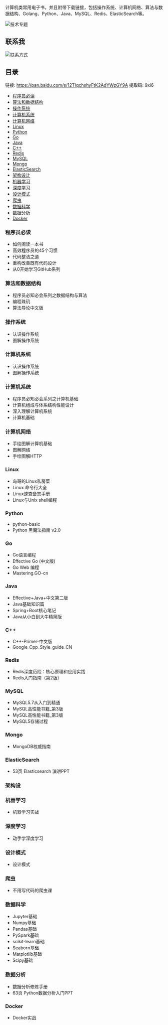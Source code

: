 计算机类常用电子书，并且附带下载链接，包括操作系统、计算机网络、算法与数据结构、Golang、Python、Java、MySQL、Redis、ElasticSearch等。

![技术专题](https://user-images.githubusercontent.com/3182576/146663918-5c99a90d-e4c7-4bea-a9e4-d8c8b52228d1.png)

## 联系我

![联系方式](https://user-images.githubusercontent.com/3182576/146663941-82ba193f-5c94-4849-bf73-b5adcb627cc3.png)

## 目录

链接: https://pan.baidu.com/s/12TIqchshyFtK2AdYWzGY9A 提取码: 9xi6 

* [程序员必读](#程序员必读)
* [算法和数据结构](#算法和数据结构)
* [操作系统](#操作系统)
* [计算机系统](#计算机系统)
* [计算机网络](#计算机网络)
* [Linux](#Linux)
* [Python](#Python)
* [Go](#Go)
* [Java](#Java)
* [C++](#C++)
* [Redis](#Redis)
* [MySQL](#MySQL)
* [Mongo](#Mongo)
* [ElasticSearch](#ElasticSearch)
* [架构设计](#架构设计)
* [机器学习](#机器学习)
* [深度学习](#深度学习)
* [设计模式](#设计模式)
* [爬虫](#爬虫)
* [数据科学](#数据科学)
* [数据分析](#数据分析)
* [Docker](#Docker)


### 程序员必读

- 如何阅读一本书
- 高效程序员的45个习惯
- 代码整洁之道
- 重构改善既有代码设计
- 从0开始学习GitHub系列

### 算法和数据结构

- 程序员必知必会系列之数据结构与算法
- 编程珠玑
- 算法导论中文版

### 操作系统

- 认识操作系统
- 图解操作系统

### 计算机系统

- 认识操作系统
- 图解操作系统

### 计算机系统

- 程序员必知必会系列之计算机基础
- 计算机组成与体系结构性能设计
- 深入理解计算机系统
- 计算机基础

### 计算机网络

- 手绘图解计算机基础
- 图解网络
- 手绘图解HTTP

### Linux

- 鸟哥的Linux私房菜
- Linux 命令行大全
- Linux速查备忘手册
- Linux与Unix shell编程

### Python

- python-basic
- Python 黑魔法指南 v2.0

### Go

- Go语言编程
- Effective Go (中文版)
- Go Web 编程
- Mastering.GO-cn

### Java

- Effective+Java+中文第二版
- Java基础知识篇
- Spring+Boot核心笔记
- Java从小白到大牛精简版

### C++

- C++-Primer-中文版
- Google_Cpp_Style_guide_CN

### Redis

- Redis深度历险：核心原理和应用实践
- Redis入门指南（第2版）

### MySQL

- MySQL5.7从入门到精通
- MySQL高性能书籍_第3版
- MySQL高性能书籍_第3版
- MySQL5存储过程

### Mongo

- MongoDB权威指南

### ElasticSearch

- 53页 Elasticsearch 演讲PPT

### 架构设

### 机器学习

- 机器学习实战

### 深度学习

- 动手学深度学习

### 设计模式

- 设计模式

### 爬虫

- 不用写代码的爬虫课

### 数据科学

- Jupyter基础
- Numpy基础
- Pandas基础
- PySpark基础
- scikit-learn基础
- Seaborn基础
- Matplotlib基础
- Scipy基础

### 数据分析

- 数据分析修炼手册
- 63页 Python数据分析入门PPT

### Docker

- Docker实战

